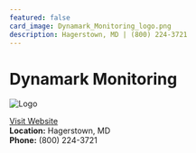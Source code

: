 ```yaml
---
featured: false
card_image: Dynamark_Monitoring_logo.png
description: Hagerstown, MD | (800) 224-3721
---
```


# Dynamark Monitoring
<img src="Dynamark_Monitoring_logo.png" alt="Logo" style="max-width: 200px; height: auto;">

<a href="https://www.dynamarkmonitoring.com">Visit Website</a>  
**Location:** Hagerstown, MD  
**Phone:** (800) 224-3721

